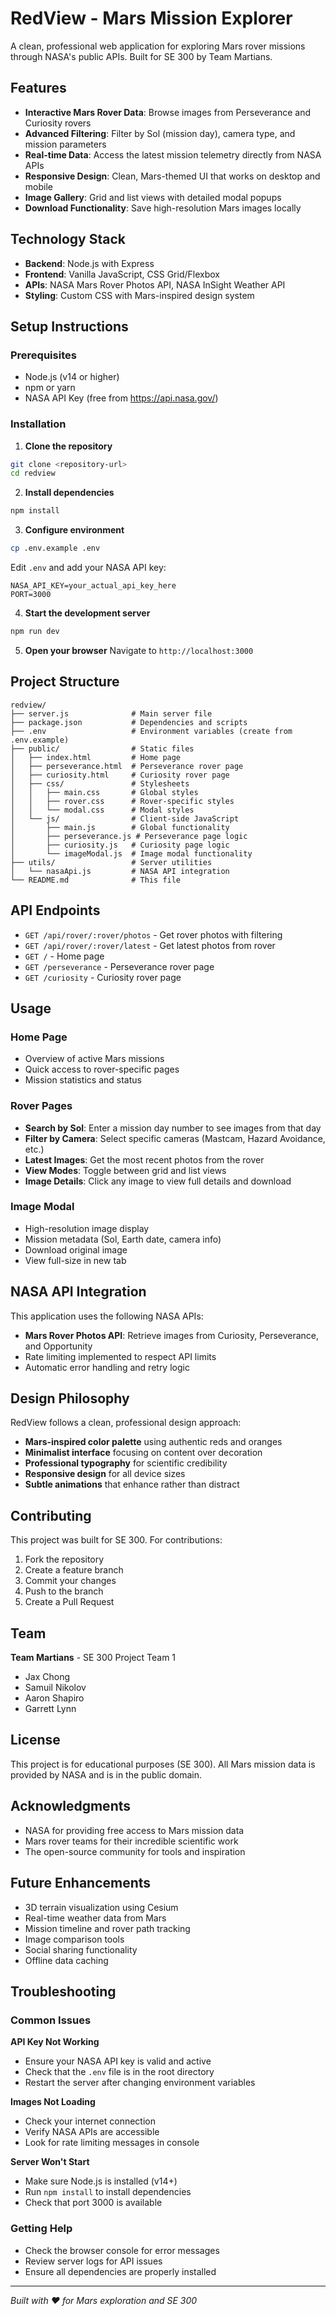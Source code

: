 # RedView - Mars Mission Explorer

A clean, professional web application for exploring Mars rover missions through NASA's public APIs. Built for SE 300 by Team Martians.

## Features

- **Interactive Mars Rover Data**: Browse images from Perseverance and Curiosity rovers
- **Advanced Filtering**: Filter by Sol (mission day), camera type, and mission parameters
- **Real-time Data**: Access the latest mission telemetry directly from NASA APIs
- **Responsive Design**: Clean, Mars-themed UI that works on desktop and mobile
- **Image Gallery**: Grid and list views with detailed modal popups
- **Download Functionality**: Save high-resolution Mars images locally

## Technology Stack

- **Backend**: Node.js with Express
- **Frontend**: Vanilla JavaScript, CSS Grid/Flexbox
- **APIs**: NASA Mars Rover Photos API, NASA InSight Weather API
- **Styling**: Custom CSS with Mars-inspired design system

## Setup Instructions

### Prerequisites
- Node.js (v14 or higher)
- npm or yarn
- NASA API Key (free from https://api.nasa.gov/)

### Installation

1. **Clone the repository**
```bash
git clone <repository-url>
cd redview
```

2. **Install dependencies**
```bash
npm install
```

3. **Configure environment**
```bash
cp .env.example .env
```
Edit `.env` and add your NASA API key:
```
NASA_API_KEY=your_actual_api_key_here
PORT=3000
```

4. **Start the development server**
```bash
npm run dev
```

5. **Open your browser**
Navigate to `http://localhost:3000`

## Project Structure

```
redview/
├── server.js              # Main server file
├── package.json           # Dependencies and scripts
├── .env                   # Environment variables (create from .env.example)
├── public/                # Static files
│   ├── index.html         # Home page
│   ├── perseverance.html  # Perseverance rover page
│   ├── curiosity.html     # Curiosity rover page
│   ├── css/               # Stylesheets
│   │   ├── main.css       # Global styles
│   │   ├── rover.css      # Rover-specific styles
│   │   └── modal.css      # Modal styles
│   └── js/                # Client-side JavaScript
│       ├── main.js        # Global functionality
│       ├── perseverance.js # Perseverance page logic
│       ├── curiosity.js   # Curiosity page logic
│       └── imageModal.js  # Image modal functionality
├── utils/                 # Server utilities
│   └── nasaApi.js         # NASA API integration
└── README.md              # This file
```

## API Endpoints

- `GET /api/rover/:rover/photos` - Get rover photos with filtering
- `GET /api/rover/:rover/latest` - Get latest photos from rover
- `GET /` - Home page
- `GET /perseverance` - Perseverance rover page  
- `GET /curiosity` - Curiosity rover page

## Usage

### Home Page
- Overview of active Mars missions
- Quick access to rover-specific pages
- Mission statistics and status

### Rover Pages
- **Search by Sol**: Enter a mission day number to see images from that day
- **Filter by Camera**: Select specific cameras (Mastcam, Hazard Avoidance, etc.)
- **Latest Images**: Get the most recent photos from the rover
- **View Modes**: Toggle between grid and list views
- **Image Details**: Click any image to view full details and download

### Image Modal
- High-resolution image display
- Mission metadata (Sol, Earth date, camera info)
- Download original image
- View full-size in new tab

## NASA API Integration

This application uses the following NASA APIs:
- **Mars Rover Photos API**: Retrieve images from Curiosity, Perseverance, and Opportunity
- Rate limiting implemented to respect API limits
- Automatic error handling and retry logic

## Design Philosophy

RedView follows a clean, professional design approach:
- **Mars-inspired color palette** using authentic reds and oranges
- **Minimalist interface** focusing on content over decoration
- **Professional typography** for scientific credibility  
- **Responsive design** for all device sizes
- **Subtle animations** that enhance rather than distract

## Contributing

This project was built for SE 300. For contributions:

1. Fork the repository
2. Create a feature branch
3. Commit your changes
4. Push to the branch
5. Create a Pull Request

## Team

**Team Martians** - SE 300 Project Team 1
- Jax Chong
- Samuil Nikolov  
- Aaron Shapiro
- Garrett Lynn

## License

This project is for educational purposes (SE 300). All Mars mission data is provided by NASA and is in the public domain.

## Acknowledgments

- NASA for providing free access to Mars mission data
- Mars rover teams for their incredible scientific work
- The open-source community for tools and inspiration

## Future Enhancements

- 3D terrain visualization using Cesium
- Real-time weather data from Mars
- Mission timeline and rover path tracking
- Image comparison tools
- Social sharing functionality
- Offline data caching

## Troubleshooting

### Common Issues

**API Key Not Working**
- Ensure your NASA API key is valid and active
- Check that the `.env` file is in the root directory
- Restart the server after changing environment variables

**Images Not Loading**
- Check your internet connection
- Verify NASA APIs are accessible
- Look for rate limiting messages in console

**Server Won't Start**
- Make sure Node.js is installed (v14+)
- Run `npm install` to install dependencies
- Check that port 3000 is available

### Getting Help

- Check the browser console for error messages
- Review server logs for API issues
- Ensure all dependencies are properly installed

---

*Built with ❤️ for Mars exploration and SE 300*